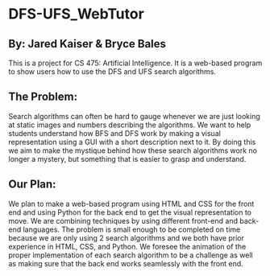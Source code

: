 # DFS-UFS_WebTutor
## By: Jared Kaiser & Bryce Bales
This is a project for CS 475: Artificial Intelligence. It is a web-based program to show users how to use the DFS and UFS search algorithms.

## The Problem:
Search algorithms can often be hard to gauge whenever we are just looking at static images and numbers describing the algorithms. We want to help students understand how BFS and DFS work by making a visual representation using a GUI with a short description next to it. By doing this we aim to make the mystique behind how these search algorithms work no longer a mystery, but something that is easier to grasp and understand.

## Our Plan:
We plan to make a web-based program using HTML and CSS for the front end and using Python for the back end to get the visual representation to move. We are combining techniques by using different front-end and back-end languages. The problem is small enough to be completed on time because we are only using 2 search algorithms and we both have prior experience in HTML, CSS, and Python. We foresee the animation of the proper implementation of each search algorithm to be a challenge as well as making sure that the back end works seamlessly with the front end.
